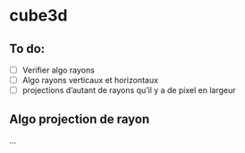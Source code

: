 # cube3d

## To do:

- [ ]  Verifier algo rayons
- [ ]  Algo rayons verticaux et horizontaux
- [ ]  projections d’autant de rayons qu’il y a de pixel en largeur

## Algo projection de rayon

…
